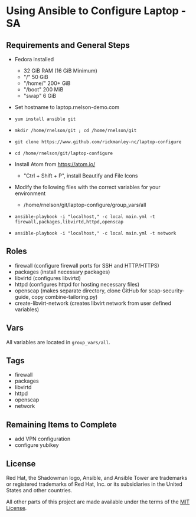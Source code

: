 # Using Ansible to Configure Laptop - SA

## Requirements and General Steps

- Fedora installed

  - 32 GiB RAM (16 GiB Minimum)
  - "/" 50 GiB
  - "/home/" 200+ GiB
  - "/boot" 200 MiB
  - "swap" 6 GiB

- Set hostname to laptop.rnelson-demo.com
- `yum install ansible git`
- `mkdir /home/rnelson/git ; cd /home/rnelson/git`
- `git clone https://www.github.com/rickmanley-nc/laptop-configure`
- `cd /home/rnelson/git/laptop-configure`
- Install Atom from <https://atom.io/>

  - "Ctrl + Shift + P", install Beautify and File Icons

- Modify the following files with the correct variables for your environment

  - /home/rnelson/git/laptop-configure/group_vars/all

- `ansible-playbook -i "localhost," -c local main.yml -t firewall,packages,libvirtd,httpd,openscap`
- `ansible-playbook -i "localhost," -c local main.yml -t network`

## Roles

- firewall (configure firewall ports for SSH and HTTP/HTTPS)
- packages (install necessary packages)
- libvirtd (configures libvirtd)
- httpd (configures httpd for hosting necessary files)
- openscap (makes separate directory, clone GitHub for scap-security-guide, copy combine-tailoring.py)
- create-libvirt-network (creates libvirt network from user defined variables)

## Vars

All variables are located in `group_vars/all`.

## Tags

- firewall
- packages
- libvirtd
- httpd
- openscap
- network

## Remaining Items to Complete

- add VPN configuration
- configure yubikey

## License

Red Hat, the Shadowman logo, Ansible, and Ansible Tower are trademarks or registered trademarks of Red Hat, Inc. or its subsidiaries in the United States and other countries.

All other parts of this project are made available under the terms of the [MIT License](LICENSE).
